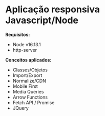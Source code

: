 # Aplicação responsiva Javascript/Node

<b>Requisitos:</b>
- Node v16.13.1
- http-server

<b>Conceitos aplicados:</b>
- Classes/Objetos 
- Import/Export 
- Normalize/CDN
- Mobile First
- Media Queries
- Arrow Functions
- Fetch API / Promise
- JQuery 
